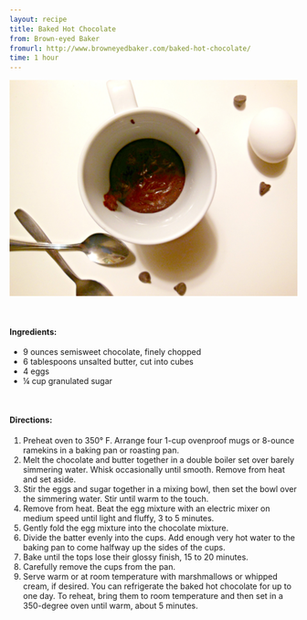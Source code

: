```yaml
---
layout: recipe
title: Baked Hot Chocolate
from: Brown-eyed Baker
fromurl: http://www.browneyedbaker.com/baked-hot-chocolate/
time: 1 hour
---
```


![Baked Hot Chocolate](/assets/img/baked-hot-chocolate.jpg)

<br>


#### Ingredients:

* 9 ounces semisweet chocolate, finely chopped
* 6 tablespoons unsalted butter, cut into cubes
* 4 eggs
* ¼ cup granulated sugar

<br>

#### Directions:

1. Preheat oven to 350° F. Arrange four 1-cup ovenproof mugs or 8-ounce ramekins in a baking pan or roasting pan.
2. Melt the chocolate and butter together in a double boiler set over barely simmering water. Whisk occasionally until smooth. Remove from heat and set aside.
3. Stir the eggs and sugar together in a mixing bowl, then set the bowl over the simmering water. Stir until warm to the touch.
4. Remove from heat. Beat the egg mixture with an electric mixer on medium speed until light and fluffy, 3 to 5 minutes. 
5. Gently fold the egg mixture into the chocolate mixture.
6. Divide the batter evenly into the cups. Add enough very hot water to the baking pan to come halfway up the sides of the cups. 
7. Bake until the tops lose their glossy finish, 15 to 20 minutes. 
8. Carefully remove the cups from the pan.
9. Serve warm or at room temperature with marshmallows or whipped cream, if desired. You can refrigerate the baked hot chocolate for up to one day. To reheat, bring them to room temperature and then set in a 350-degree oven until warm, about 5 minutes.
